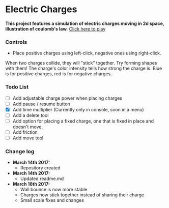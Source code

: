 # Electric Charges

**This project features a simulation of electric charges moving in 2d space, illustration of coulomb's law.**
[Click here to play](https://htmlpreview.github.io/?https://github.com/danielperr/electricCharges/blob/master/index.html) 

### Controls
* Place positive charges using left-click, negative ones using right-click.

When two charges collide, they will "stick" together. Try forming shapes with them!
The charge's color intensity tells how strong the charge is. Blue is for positive charges, red is for negative charges.

### Todo List
-[ ] Add adjustable charge power when placing charges
-[ ] Add pause / resume button
-[x] Add time multiplier (Currently only in console, soon in a menu)
-[ ] Add a delete tool
-[ ] Add option for placing a fixed charge, one that is fixed in place and doesn't move.
-[ ] Add friction
-[ ] Add move tool

### Change log
* **March 14th 2017:** 
  - Repository created
* **March 14th 2017:**
  - Updated readme.md
* **March 18th 2017:**
  - Wall bounce is now more stable
  - Charges now stick together instead of sharing their charge
  - Small scale fixes and changes